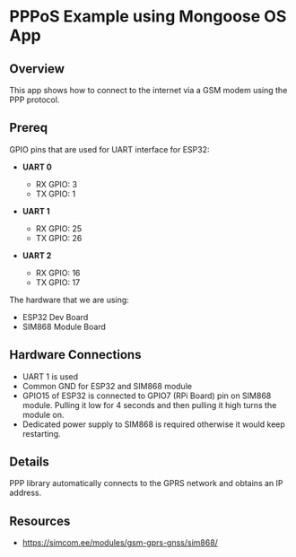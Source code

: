 # PPPoS Example using Mongoose OS App

## Overview
This app shows how to connect to the internet via a GSM modem using the PPP protocol.


## Prereq
GPIO pins that are used for UART interface for ESP32:


  - **UART 0**
    - RX GPIO: 3
    - TX GPIO: 1

  - **UART 1**
    - RX GPIO: 25
    - TX GPIO: 26

  - **UART 2**
    - RX GPIO: 16
    - TX GPIO: 17

The hardware that we are using:

  - ESP32 Dev Board
  - SIM868 Module Board

## Hardware Connections
  
  - UART 1 is used
  - Common GND for ESP32 and SIM868 module
  - GPIO15 of ESP32 is connected to GPIO7 (RPi Board) pin on SIM868 module. Pulling it low for 4 seconds and then pulling it high turns the module on.
  - Dedicated power supply to SIM868 is required otherwise it would keep restarting.

## Details
PPP library automatically connects to the GPRS network and obtains an IP address.

## Resources

  - https://simcom.ee/modules/gsm-gprs-gnss/sim868/